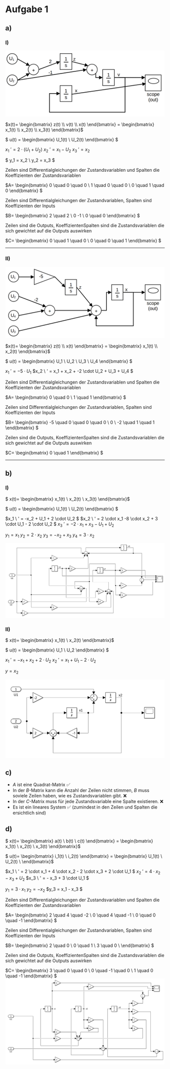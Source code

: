 # Aufgabe 1
## a)
### I)
![alt text](images/1a1.png)

$x(t)=
\begin{bmatrix}
z(t) \\
v(t) \\
x(t)
\end{bmatrix} =
\begin{bmatrix}
x_1(t) \\
x_2(t) \\
x_3(t)
\end{bmatrix}$

$
u(t) =
\begin{bmatrix}
U_1(t) \\
U_2(t)
\end{bmatrix}
$

$x_1 \ ' = 2 \cdot (U_1 + U_2)$
$x_2 \ ' = x_1 - U_2$
$x_3 \ ' = x_2$

$
y_1 = x_2 \\
y_2 = x_3
$

Zeilen sind Differentialgleichungen der Zustandsvariablen und Spalten die Koeffizienten der Zustandsvariablen

$A=
\begin{bmatrix}
0 \quad  0 \quad   0 \\
1 \quad 0 \quad 0 \\
0 \quad 1 \quad 0
\end{bmatrix}
$

Zeilen sind Differentialgleichungen der Zustandvariablen, Spalten sind Koeffizienten der Inputs

$B=
\begin{bmatrix}
2 \quad 2 \\
0  -1 \\
0 \quad 0
\end{bmatrix}
$

Zeilen sind die Outputs, KoeffizientenSpalten sind die Zustandsvariablen die sich gewichtet auf die Outputs auswirken

$C=
\begin{bmatrix}
0 \quad 1 \quad 0 \\
0 \quad 0 \quad 1
\end{bmatrix}
$

---

### II)

![alt text](images/1a2.png)

$x(t)=
\begin{bmatrix}
z(t) \\
x(t)
\end{bmatrix} =
\begin{bmatrix}
x_1(t) \\
x_2(t) 
\end{bmatrix}$

$
u(t) =
\begin{bmatrix}
U_1 \\
U_2 \\
U_3 \\
U_4
\end{bmatrix}
$

$x_1 \ ' = -5 \cdot U_1$
$x_2 \ ' = x_1 + x_2 + -2 \cdot U_2 + U_3 + U_4  $


Zeilen sind Differentialgleichungen der Zustandsvariablen und Spalten die Koeffizienten der Zustandsvariablen

$A=
\begin{bmatrix}
0 \quad  0  \\
1 \quad 1 
\end{bmatrix}
$

Zeilen sind Differentialgleichungen der Zustandvariablen, Spalten sind Koeffizienten der Inputs

$B=
\begin{bmatrix}
-5 \quad 0 \quad 0 \quad 0 \\
0 \ -2 \quad 1 \quad 1
\end{bmatrix}
$

Zeilen sind die Outputs, KoeffizientenSpalten sind die Zustandsvariablen die sich gewichtet auf die Outputs auswirken

$C=
\begin{bmatrix}
0 \quad 1 
\end{bmatrix}
$

---

## b)

### I)

$
x(t)=
\begin{bmatrix}
x_1(t) \\
x_2(t) \\
x_3(t)
\end{bmatrix}$

$
u(t) =
\begin{bmatrix}
U_1(t) \\
U_2(t) 
\end{bmatrix}
$

$x_1 \ ' = -x_2 + U_1 + 2 \cdot U_2 $
$x_2 \ ' = 2 \cdot x_1 -8 \cdot x_2 + 3 \cdot U_1 - 2 \cdot U_2 $
$x_3 \ ' = -2 \cdot x_1 + x_3 - U_1  + U_2$

$y_1 = x_1$
$y_2 = 2 \cdot x_2$
$y_3 = -x_2 + x_3$
$y_4= 3 \cdot x_2$

![alt text](images/1b1.png)

### II)

$
x(t)=
\begin{bmatrix}
x_1(t) \\
x_2(t)
\end{bmatrix}$

$
u(t) =
\begin{bmatrix}
U_1 \\
U_2
\end{bmatrix}
$

$x_1 \ ' = -x_1 + x_2 + 2 \cdot U_2$
$x_2 \ ' = x_1 + U_1 - 2 \cdot U_2$

$y = x_2$

![alt text](images/1b2.png)


## c)
- $A$ ist eine Quadrat-Matrix :white_check_mark:
- In der $B$-Matrix kann die Anzahl der Zeilen nicht stimmen, $B$ muss soviele Zeilen haben, wie es Zustandsvariablen gibt. :x:
- In der $C$-Matrix muss für jede Zustandsvariable eine Spalte existieren. :x:
- Es ist ein lineares System :white_check_mark: (zumindest in den Zeilen und Spalten die ersichtlich sind)

## d)

$
x(t)=
\begin{bmatrix}
a(t) \\
b(t) \\
c(t)
\end{bmatrix} =
\begin{bmatrix}
x_1(t) \\
x_2(t) \\
x_3(t)
\end{bmatrix}$

$
u(t)=
\begin{bmatrix}
i_1(t) \\
i_2(t)
\end{bmatrix} =
\begin{bmatrix}
U_1(t) \\
U_2(t) \\
\end{bmatrix}$

$x_1 \ ' = 2 \cdot x_1 + 4 \cdot x_2 - 2 \cdot x_3 + 2 \cdot U_1 $
$x_2 \ ' = 4 \cdot x_2 - x_3 + U_2$
$x_3 \ ' = - x_3 + 3 \cdot U_1 $

$y_1 = 3 \cdot x_1$
$y_2 = - x_2$
$y_3 = x_1 - x_3 $



Zeilen sind Differentialgleichungen der Zustandsvariablen und Spalten die Koeffizienten der Zustandsvariablen

$A=
\begin{bmatrix}
2 \quad 4 \quad -2 \\
0 \quad 4 \quad -1 \\
0 \quad 0 \quad -1
\end{bmatrix}
$

Zeilen sind Differentialgleichungen der Zustandvariablen, Spalten sind Koeffizienten der Inputs

$B=
\begin{bmatrix}
 2 \quad 0 \\
 0 \quad 1 \\
 3 \quad 0 \\
\end{bmatrix}
$

Zeilen sind die Outputs, KoeffizientenSpalten sind die Zustandsvariablen die sich gewichtet auf die Outputs auswirken

$C=
\begin{bmatrix}
3 \quad 0  \quad 0 \\ 
0 \quad -1 \quad 0 \\
1 \quad 0  \quad -1
\end{bmatrix}
$
![alt text](images/1d.png)